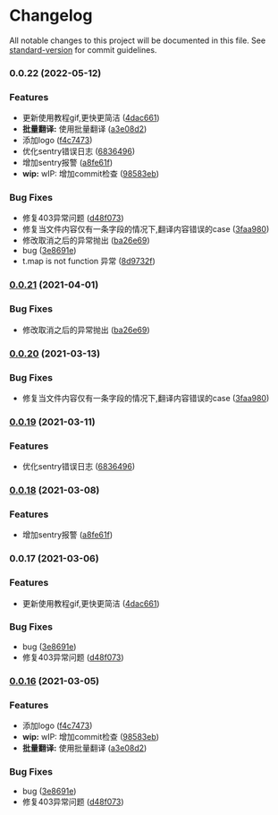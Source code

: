 # Changelog

All notable changes to this project will be documented in this file. See [standard-version](https://github.com/conventional-changelog/standard-version) for commit guidelines.

### 0.0.22 (2022-05-12)


### Features

* 更新使用教程gif,更快更简洁 ([4dac661](https://github.com/leizelong/translate/commit/4dac661ff9702876b6102336633fcd127ee9b291))
* **批量翻译:** 使用批量翻译 ([a3e08d2](https://github.com/leizelong/translate/commit/a3e08d236e07a0c6bb1209385d9a3807202e74af))
* 添加logo ([f4c7473](https://github.com/leizelong/translate/commit/f4c747387662592e6d32287269655161fffcae36))
* 优化sentry错误日志 ([6836496](https://github.com/leizelong/translate/commit/683649680b901b1c785020dc611883b3a983df3b))
* 增加sentry报警 ([a8fe61f](https://github.com/leizelong/translate/commit/a8fe61f4f5404ca4858fe729ccc0e9dad2294540))
* **wip:** wIP: 增加commit检查 ([98583eb](https://github.com/leizelong/translate/commit/98583ebfcbb1bdaa21f9e5b91dd504e1e5aac2a2))


### Bug Fixes

* 修复403异常问题 ([d48f073](https://github.com/leizelong/translate/commit/d48f0735966934e009f10811d34a9857672a9c72))
* 修复当文件内容仅有一条字段的情况下,翻译内容错误的case ([3faa980](https://github.com/leizelong/translate/commit/3faa9807485201b6642325195ad43b0185cdb8ea))
* 修改取消之后的异常抛出 ([ba26e69](https://github.com/leizelong/translate/commit/ba26e69367cc41ee65bb11479b2ef68f3b8a15a7))
* bug ([3e8691e](https://github.com/leizelong/translate/commit/3e8691eadbd272dae6eb04a947c537e9a2923ee2))
* t.map is not function 异常 ([8d9732f](https://github.com/leizelong/translate/commit/8d9732f6abc8ba08a515a3dfb32e95a5d56481f2))

### [0.0.21](https://github.com/leizelong/translate/compare/v0.0.20...v0.0.21) (2021-04-01)


### Bug Fixes

* 修改取消之后的异常抛出 ([ba26e69](https://github.com/leizelong/translate/commit/ba26e69367cc41ee65bb11479b2ef68f3b8a15a7))

### [0.0.20](https://github.com/leizelong/translate/compare/v0.0.19...v0.0.20) (2021-03-13)


### Bug Fixes

* 修复当文件内容仅有一条字段的情况下,翻译内容错误的case ([3faa980](https://github.com/leizelong/translate/commit/3faa9807485201b6642325195ad43b0185cdb8ea))

### [0.0.19](https://github.com/leizelong/translate/compare/v0.0.18...v0.0.19) (2021-03-11)


### Features

* 优化sentry错误日志 ([6836496](https://github.com/leizelong/translate/commit/683649680b901b1c785020dc611883b3a983df3b))

### [0.0.18](https://github.com/leizelong/translate/compare/v0.0.17...v0.0.18) (2021-03-08)


### Features

* 增加sentry报警 ([a8fe61f](https://github.com/leizelong/translate/commit/a8fe61f4f5404ca4858fe729ccc0e9dad2294540))

### 0.0.17 (2021-03-06)


### Features

* 更新使用教程gif,更快更简洁 ([4dac661](https://github.com/leizelong/translate/commit/4dac661ff9702876b6102336633fcd127ee9b291))

### Bug Fixes

* bug ([3e8691e](https://github.com/leizelong/translate/commit/3e8691eadbd272dae6eb04a947c537e9a2923ee2))
* 修复403异常问题 ([d48f073](https://github.com/leizelong/translate/commit/d48f0735966934e009f10811d34a9857672a9c72))

### [0.0.16](https://github.com/leizelong/translate/compare/v0.0.16-alpha.0...v0.0.16) (2021-03-05)

### Features

* 添加logo ([f4c7473](https://github.com/leizelong/translate/commit/f4c747387662592e6d32287269655161fffcae36))
* **wip:** wIP: 增加commit检查 ([98583eb](https://github.com/leizelong/translate/commit/98583ebfcbb1bdaa21f9e5b91dd504e1e5aac2a2))
* **批量翻译:** 使用批量翻译 ([a3e08d2](https://github.com/leizelong/translate/commit/a3e08d236e07a0c6bb1209385d9a3807202e74af))


### Bug Fixes

* bug ([3e8691e](https://github.com/leizelong/translate/commit/3e8691eadbd272dae6eb04a947c537e9a2923ee2))
* 修复403异常问题 ([d48f073](https://github.com/leizelong/translate/commit/d48f0735966934e009f10811d34a9857672a9c72))
